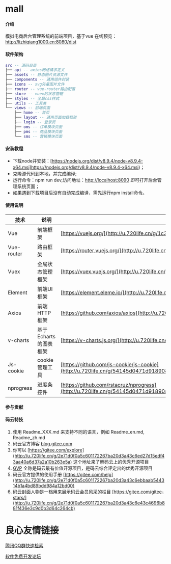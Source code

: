 # mall

#### 介绍
模拟电商后台管理系统的前端项目，基于vue
在线预览：http://lizhiqiang1000.cn:8080/dist

#### 软件架构

``` lua
src -- 源码目录
├── api -- axios网络请求定义
├── assets -- 静态图片资源文件
├── components -- 通用组件封装
├── icons -- svg矢量图片文件
├── router -- vue-router路由配置
├── store -- vuex的状态管理
├── styles -- 全局css样式
├── utils -- 工具类
└── views -- 前端页面
    ├── home -- 首页
    ├── layout -- 通用页面加载框架
    ├── login -- 登录页
    ├── oms -- 订单模块页面
    ├── pms -- 商品模块页面
    └── sms -- 营销模块页面
```


#### 安装教程

- 下载node并安装：[https://nodejs.org/dist/v8.9.4/node-v8.9.4-x64.msi]https://nodejs.org/dist/v8.9.4/node-v8.9.4-x64.msi)；
- 克隆源代码到本地，并完成编译;
- 运行命令：npm run dev,访问地址：[http://localhost:8090](http://u.720life.cn/g/e71094f6077cb9592da5b56893f0ad14118c17b6013fd67cd8fa329d270db4b6)  即可打开后台管理系统页面；
- 如果遇到下载项目后没有自动完成编译，需先运行npm install命令。

#### 使用说明

技术 | 说明 | 官网
----|----|----
Vue | 前端框架 | [https://vuejs.org/](http://u.720life.cn/g/1c3db3fec6433a3fb191bb48af91f3bb055304712f0641658c814ca15fec0089) 
Vue-router | 路由框架 | [https://router.vuejs.org/](http://u.720life.cn/g/7bedfe02707a57b283aa65bf169b40685a2bcc51af184101de4b71f45db846fa) 
Vuex | 全局状态管理框架 | [https://vuex.vuejs.org/](http://u.720life.cn/g/acea3f53396a46112876052cae0a3648a88a7ed218d2be0ffa10fc982c11ad04) 
Element | 前端UI框架 | [https://element.eleme.io/](http://u.720life.cn/g/5fa51553afae358345e9f20b5a6e741569ec367dcef795a9cc086ceba9a9242d) 
Axios | 前端HTTP框架 | [https://github.com/axios/axios](http://u.720life.cn/g/54145d0471d91890860f7f8463c0304638015ac6a54b1cadf0934b8a0d5637d0) 
v-charts | 基于Echarts的图表框架 | [https://v-charts.js.org/](http://u.720life.cn/g/04bb650c6b9547d2ac7f61bed3e715031e418e4efd3cee1a70120fe3eff14e14) 
Js-cookie | cookie管理工具 | [https://github.com/js-cookie/js-cookie](http://u.720life.cn/g/54145d0471d91890860f7f8463c0304601a18a0a98543c227ccab0f66e611f0076dc75769652863fa8e48c713794768c) 
nprogress | 进度条控件 | [https://github.com/rstacruz/nprogress](http://u.720life.cn/g/54145d0471d91890860f7f8463c0304621051bfe8a14df709920d1b59773b4a1b34b830a15281032ae36824abb143cae) 


#### 参与贡献




#### 码云特技

1. 使用 Readme\_XXX.md 来支持不同的语言，例如 Readme\_en.md, Readme\_zh.md
2. 码云官方博客 [blog.gitee.com](http://u.720life.cn/g/4d9d51ba66eeb41dfb9759648c593bf554785fd0e6ab49d2f13e98afcb69bbc7) 
3. 你可以 [https://gitee.com/explore](http://u.720life.cn/g/2e71d0f0a5c601172267ba20d3a43c6ed27d15edf43aa40a6d37a2a10b263e5a)  这个地址来了解码云上的优秀开源项目
4. [GVP](http://u.720life.cn/g/2e71d0f0a5c601172267ba20d3a43c6eb5ad9b84ebe402667383e4a11c785b2d)  全称是码云最有价值开源项目，是码云综合评定出的优秀开源项目
5. 码云官方提供的使用手册 [https://gitee.com/help](http://u.720life.cn/g/2e71d0f0a5c601172267ba20d3a43c6ebbaab544314b1a4bd89bdd984a12bd00) 
6. 码云封面人物是一档用来展示码云会员风采的栏目 [https://gitee.com/gitee-stars/](http://u.720life.cn/g/2e71d0f0a5c601172267ba20d3a43c6e43c4696b881f436e3c9d0b3d64c264cb) 


 # 良心友情链接

[腾讯QQ群快速检索](http://u.720life.cn/s/8cf73f7c)

[软件免费开发论坛](http://u.720life.cn/s/bbb01dc0)
